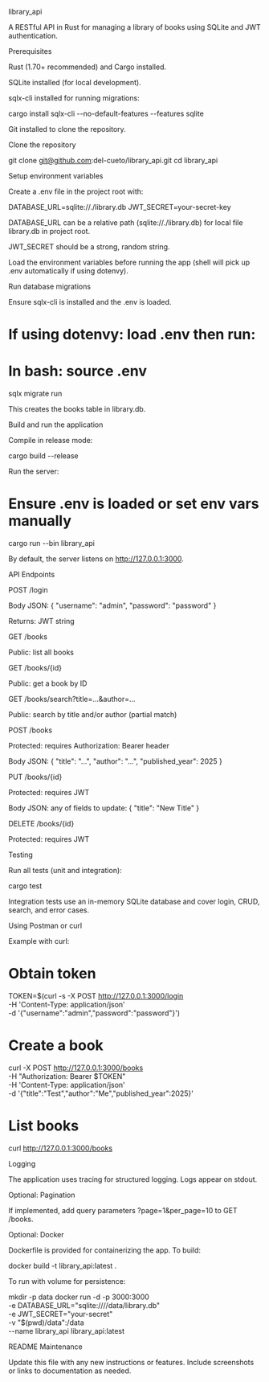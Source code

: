library_api

A RESTful API in Rust for managing a library of books using SQLite and JWT authentication.

Prerequisites

Rust (1.70+ recommended) and Cargo installed.

SQLite installed (for local development).

sqlx-cli installed for running migrations:

cargo install sqlx-cli --no-default-features --features sqlite

Git installed to clone the repository.

Clone the repository

git clone git@github.com:del-cueto/library_api.git
cd library_api

Setup environment variables

Create a .env file in the project root with:

DATABASE_URL=sqlite://./library.db
JWT_SECRET=your-secret-key

DATABASE_URL can be a relative path (sqlite://./library.db) for local file library.db in project root.

JWT_SECRET should be a strong, random string.

Load the environment variables before running the app (shell will pick up .env automatically if using dotenvy).

Run database migrations

Ensure sqlx-cli is installed and the .env is loaded.

# If using dotenvy: load .env then run:
# In bash: source .env
sqlx migrate run

This creates the books table in library.db.

Build and run the application

Compile in release mode:

cargo build --release

Run the server:

# Ensure .env is loaded or set env vars manually
cargo run --bin library_api

By default, the server listens on http://127.0.0.1:3000.

API Endpoints

POST /login

Body JSON: { "username": "admin", "password": "password" }

Returns: JWT string

GET /books

Public: list all books

GET /books/{id}

Public: get a book by ID

GET /books/search?title=...&author=...

Public: search by title and/or author (partial match)

POST /books

Protected: requires Authorization: Bearer <token> header

Body JSON: { "title": "...", "author": "...", "published_year": 2025 }

PUT /books/{id}

Protected: requires JWT

Body JSON: any of fields to update: { "title": "New Title" }

DELETE /books/{id}

Protected: requires JWT

Testing

Run all tests (unit and integration):

cargo test

Integration tests use an in-memory SQLite database and cover login, CRUD, search, and error cases.

Using Postman or curl

Example with curl:

# Obtain token
TOKEN=$(curl -s -X POST http://127.0.0.1:3000/login \
-H 'Content-Type: application/json' \
-d '{"username":"admin","password":"password"}')

# Create a book
curl -X POST http://127.0.0.1:3000/books \
-H "Authorization: Bearer $TOKEN" \
-H 'Content-Type: application/json' \
-d '{"title":"Test","author":"Me","published_year":2025}'

# List books
curl http://127.0.0.1:3000/books

Logging

The application uses tracing for structured logging. Logs appear on stdout.

Optional: Pagination

If implemented, add query parameters ?page=1&per_page=10 to GET /books.

Optional: Docker

Dockerfile is provided for containerizing the app. To build:

docker build -t library_api:latest .

To run with volume for persistence:

mkdir -p data
docker run -d -p 3000:3000 \
-e DATABASE_URL="sqlite:////data/library.db" \
-e JWT_SECRET="your-secret" \
-v "$(pwd)/data":/data \
--name library_api library_api:latest

README Maintenance

Update this file with any new instructions or features. Include screenshots or links to documentation as needed.

